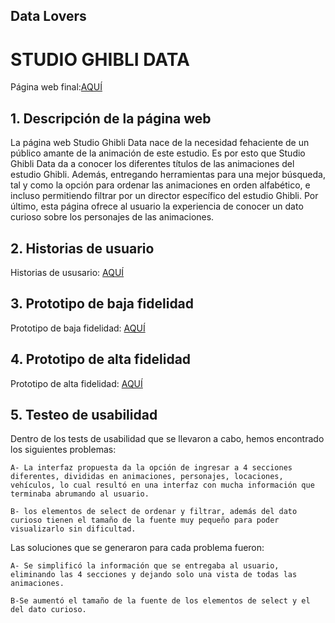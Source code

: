 ## Data Lovers

# STUDIO GHIBLI DATA

Página web final:[AQUÍ](https://t-barrios.github.io/DEV005-data-lovers/src/)

## 1. Descripción de la página web

La página web Studio Ghibli Data nace de la necesidad fehaciente de un público amante de la animación de este estudio. Es por esto que Studio Ghibli Data da a conocer los diferentes títulos de las animaciones del estudio Ghibli. Además, entregando herramientas para una mejor búsqueda, tal y como la opción para ordenar las animaciones en orden alfabético, e incluso permitiendo filtrar por un director específico del estudio Ghibli. Por último, esta página ofrece al usuario la experiencia de conocer un dato curioso sobre los personajes de las animaciones.

## 2. Historias de usuario

Historias de ususario: [AQUÍ](https://trello.com/b/2BOlkEVe)

## 3. Prototipo de baja fidelidad 

Prototipo de baja fidelidad: [AQUÍ](https://github.com/T-Barrios/DEV005-data-lovers/tree/main/Prototipo%20baja%20fidelidad)

## 4. Prototipo de alta fidelidad

Prototipo de alta fidelidad: [AQUÍ](https://www.figma.com/file/slH1NN1BcH4KwcCyjIDSVM/Studio_Ghibli_Data?node-id=0-1)

## 5. Testeo de usabilidad

Dentro de los tests de usabilidad que se llevaron a cabo, hemos encontrado los siguientes problemas:

	A- La interfaz propuesta da la opción de ingresar a 4 secciones diferentes, divididas en animaciones, personajes, locaciones, vehículos, lo cual resultó en una interfaz con mucha información que terminaba abrumando al usuario.

	B- los elementos de select de ordenar y filtrar, además del dato curioso tienen el tamaño de la fuente muy pequeño para poder visualizarlo sin dificultad.

Las soluciones que se generaron para cada problema fueron:

	A- Se simplificó la información que se entregaba al usuario, eliminando las 4 secciones y dejando solo una vista de todas las animaciones.
  
	B-Se aumentó el tamaño de la fuente de los elementos de select y el del dato curioso.
